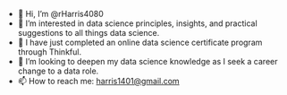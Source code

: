 - 👋 Hi, I’m @rHarris4080
- 👀 I’m interested in data science principles, insights, and practical suggestions to all things data science.
- 🌱 I have just completed an online data science certificate program through Thinkful.
- 💞️ I’m looking to deepen my data science knowledge as I seek a career change to a data role.
- 📫 How to reach me: harris1401@gmail.com

<!---
rHarris4080/rHarris4080 is a ✨ special ✨ repository because its `README.md` (this file) appears on your GitHub profile.
You can click the Preview link to take a look at your changes.
--->
